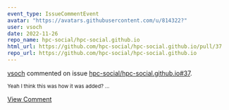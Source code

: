```yaml
---
event_type: IssueCommentEvent
avatar: "https://avatars.githubusercontent.com/u/814322?"
user: vsoch
date: 2022-11-26
repo_name: hpc-social/hpc-social.github.io
html_url: https://github.com/hpc-social/hpc-social.github.io/pull/37
repo_url: https://github.com/hpc-social/hpc-social.github.io
---
```


<a href='https://github.com/vsoch' target='_blank'>vsoch</a> commented on issue <a href='https://github.com/hpc-social/hpc-social.github.io/pull/37' target='_blank'>hpc-social/hpc-social.github.io#37</a>.

<small>Yeah I think this was how it was added?...</small>

<a href='https://github.com/hpc-social/hpc-social.github.io/pull/37' target='_blank'>View Comment</a>